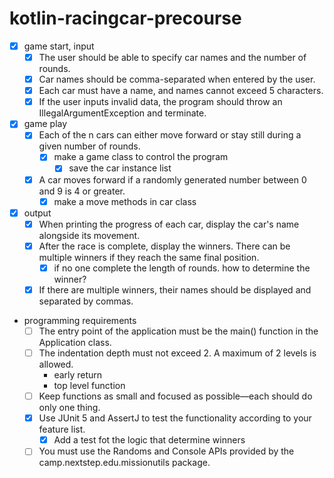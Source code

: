 # kotlin-racingcar-precourse

- [x] game start, input
    - [x] The user should be able to specify car names and the number of rounds.
    - [x] Car names should be comma-separated when entered by the user.
    - [x] Each car must have a name, and names cannot exceed 5 characters.
    - [x] If the user inputs invalid data, the program should throw an IllegalArgumentException and terminate.

- [x] game play
    - [x] Each of the n cars can either move forward or stay still during a given number of rounds.
        - [x] make a game class to control the program
            - [x] save the car instance list
    - [x] A car moves forward if a randomly generated number between 0 and 9 is 4 or greater.
        - [x] make a move methods in car class

- [x] output
    - [x] When printing the progress of each car, display the car's name alongside its movement.
    - [x] After the race is complete, display the winners. There can be multiple winners if they reach the same final
      position.
        - [x] if no one complete the length of rounds. how to determine the winner?
    - [x] If there are multiple winners, their names should be displayed and separated by commas.

- programming requirements
    - [ ] The entry point of the application must be the main() function in the Application class.
    - [ ] The indentation depth must not exceed 2. A maximum of 2 levels is allowed.
        - early return
        - top level function
    - [ ] Keep functions as small and focused as possible—each should do only one thing.
    - [x] Use JUnit 5 and AssertJ to test the functionality according to your feature list.
        - [x] Add a test fot the logic that determine winners
    - [ ] You must use the Randoms and Console APIs provided by the camp.nextstep.edu.missionutils package.
